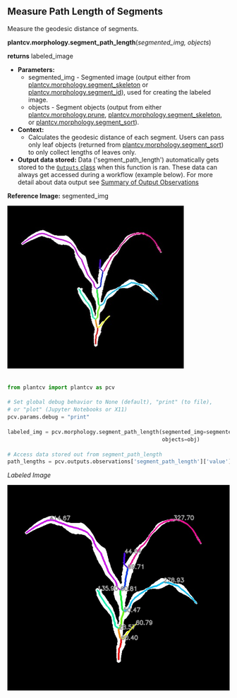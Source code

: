 ## Measure Path Length of Segments 

Measure the geodesic distance of segments. 

**plantcv.morphology.segment_path_length**(*segmented_img, objects*)

**returns** labeled_image  

- **Parameters:**
    - segmented_img - Segmented image (output either from [plantcv.morphology.segment_skeleton](segment_skeleton.md)
    or [plantcv.morphology.segment_id](segment_id.md)), used for creating the labeled image. 
    - objects - Segment objects (output from either [plantcv.morphology.prune](prune.md),
    [plantcv.morphology.segment_skeleton](segment_skeleton.md), or
    [plantcv.morphology.segment_sort](segment_sort.md)).
- **Context:**
    - Calculates the geodesic distance of each segment. Users can pass only 
    leaf objects (returned from [plantcv.morphology.segment_sort](segment_sort.md)) to only collect lengths of leaves only.
- **Output data stored:** Data ('segment_path_length') automatically gets stored to the [`Outputs` class](outputs.md) when this function is ran. 
    These data can always get accessed during a workflow (example below). For more detail about data output see [Summary of Output Observations](output_measurements.md#summary-of-output-observations)

**Reference Image:** segmented_img 

![Screenshot](img/documentation_images/segment_path_length/segmented_img_mask.jpg)


```python

from plantcv import plantcv as pcv

# Set global debug behavior to None (default), "print" (to file), 
# or "plot" (Jupyter Notebooks or X11)
pcv.params.debug = "print"

labeled_img = pcv.morphology.segment_path_length(segmented_img=segmented_img, 
                                                 objects=obj)

# Access data stored out from segment_path_length
path_lengths = pcv.outputs.observations['segment_path_length']['value']

```

*Labeled Image*

![Screenshot](img/documentation_images/segment_path_length/labeled_path_lengths.jpg)
